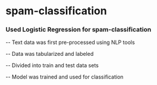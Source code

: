 # spam-classification
### Used Logistic Regression for spam-classification
-- Text data was first pre-processed using NLP tools

-- Data was tabularized and labeled

-- Divided into train and test data sets

-- Model was trained and used for classification
